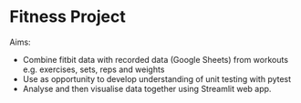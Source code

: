 # Fitness Project

Aims: 
- Combine fitbit data with recorded data (Google Sheets) from workouts
e.g. exercises, sets, reps and weights
- Use as opportunity to develop understanding of unit testing with pytest
- Analyse and then visualise data together using Streamlit web app.